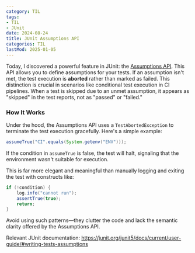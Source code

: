 ```yaml
---
category: TIL
tags:
- TIL
- JUnit
date: 2024-08-24
title: JUnit Assumptions API
categories: TIL
lastMod: 2025-01-05
---
```

Today, I discovered a powerful feature in JUnit: the [Assumptions API](https://junit.org/junit5/docs/5.0.0/api/org/junit/jupiter/api/Assumptions.html). This API allows you to define assumptions for your tests. If an assumption isn't met, the test execution is **aborted** rather than marked as failed. This distinction is crucial in scenarios like conditional test execution in CI pipelines. When a test is skipped due to an unmet assumption, it appears as "skipped" in the test reports, not as "passed" or "failed."

### How It Works

Under the hood, the Assumptions API uses a `TestAbortedException` to terminate the test execution gracefully. Here's a simple example:

```java
assumeTrue("CI".equals(System.getenv("ENV")));
```

If the condition in `assumeTrue` is false, the test will halt, signaling that the environment wasn't suitable for execution.

This is far more elegant and meaningful than manually logging and exiting the test with constructs like:

```java
if (!condition) {
    log.info("cannot run");
    assertTrue(true);
    return;
}
```

Avoid using such patterns—they clutter the code and lack the semantic clarity offered by the Assumptions API.

Relevant JUnit documentation: https://junit.org/junit5/docs/current/user-guide/#writing-tests-assumptions

